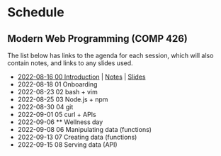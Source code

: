 # Schedule

## Modern Web Programming (COMP 426)

The list below has links to the agenda for each session, which will also contain notes, and links to any slides used.

- [2022-08-16 00 Introduction](./00.md) | [Notes](./00.md#notes) | [Slides](https://comp426-2022-fall.github.io/schedule/slides/00.html)
- 2022-08-18 01 Onboarding
- 2022-08-23 02 bash + vim
- 2022-08-25 03 Node.js + npm
- 2022-08-30 04 git
- 2022-09-01 05 curl + APIs
- 2022-09-06 ** Wellness day
- 2022-09-08 06 Manipulating data (functions)
- 2022-09-13 07 Creating data (functions)
- 2022-09-15 08 Serving data (API)
